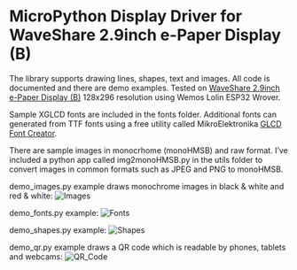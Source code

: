 # MicroPython Display Driver for WaveShare 2.9inch e-Paper Display (B)
The library supports drawing lines, shapes, text and images.  All code is documented and there are demo examples.  Tested on [WaveShare 2.9inch e-Paper Display (B)](https://www.waveshare.com/wiki/2.9inch_e-Paper_Module_(B)) 128x296 resolution using Wemos Lolin ESP32 Wrover.

Sample XGLCD fonts are included in the fonts folder.  Additional fonts can generated from TTF fonts using a free utility called MikroElektronika [GLCD Font Creator](https://www.mikroe.com/glcd-font-creator).

There are sample images in monocrhome (monoHMSB) and raw format.  I’ve included a python app called img2monoHMSB.py in the utils folder to convert images in common formats such as JPEG and PNG to monoHMSB.

demo_images.py example draws monochrome images in black & white and red & white:
![Images](https://user-images.githubusercontent.com/106355/197632321-380348bf-f0b6-4b74-a63e-e70678df1b33.jpg)

demo_fonts.py example:
![Fonts](https://user-images.githubusercontent.com/106355/197632359-5195418a-7b69-442c-aa51-a71e05faeef1.jpg)

demo_shapes.py example:
![Shapes](https://user-images.githubusercontent.com/106355/197632417-01a89e57-4af3-4f43-8cd6-42e67830fc29.jpg)

demo_qr.py example draws a QR code which is readable by phones, tablets and webcams:
![QR_Code](https://user-images.githubusercontent.com/106355/197632432-4c432766-4b22-4f56-8b4e-45c83d0926aa.jpg)


